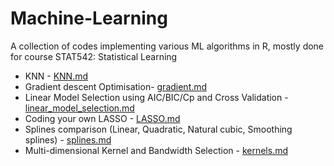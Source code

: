 # Machine-Learning
A collection of codes implementing various ML algorithms in R, mostly done for course STAT542: Statistical Learning

* KNN - [KNN.md](https://github.com/rishabhvaish/Machine-Learning/blob/master/KNN/KNN.md)
* Gradient descent Optimisation- [gradient.md](https://github.com/rishabhvaish/Machine-Learning/blob/master/LM%20Gradient%20Descent/gradient.md)
* Linear Model Selection using AIC/BIC/Cp and Cross Validation - [linear_model_selection.md](https://github.com/rishabhvaish/Machine-Learning/blob/master/Linear%20model%20selection/linear_model_selection.md)
* Coding your own LASSO - [LASSO.md](https://github.com/rishabhvaish/Machine-Learning/blob/master/LASSO/LASSO.md)
* Splines comparison (Linear, Quadratic, Natural cubic, Smoothing splines) - [splines.md](https://github.com/rishabhvaish/Machine-Learning/blob/master/Splines/spline.md)
* Multi-dimensional Kernel and Bandwidth Selection - [kernels.md](https://github.com/rishabhvaish/Machine-Learning/blob/master/Kernels/kernels.md)

